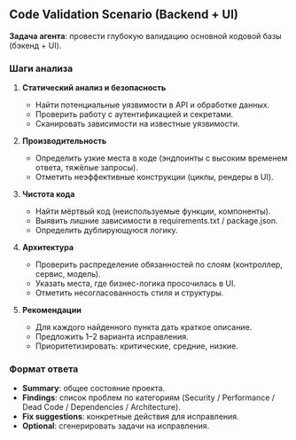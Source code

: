 ## Code Validation Scenario (Backend + UI)

**Задача агента**: провести глубокую валидацию основной кодовой базы (бэкенд + UI).

### Шаги анализа
1. **Статический анализ и безопасность**
   - Найти потенциальные уязвимости в API и обработке данных.
   - Проверить работу с аутентификацией и секретами.
   - Сканировать зависимости на известные уязвимости.

2. **Производительность**
   - Определить узкие места в коде (эндпоинты с высоким временем ответа, тяжёлые запросы).
   - Отметить неэффективные конструкции (циклы, рендеры в UI).

3. **Чистота кода**
   - Найти мёртвый код (неиспользуемые функции, компоненты).
   - Выявить лишние зависимости в requirements.txt / package.json.
   - Определить дублирующуюся логику.

4. **Архитектура**
   - Проверить распределение обязанностей по слоям (контроллер, сервис, модель).
   - Указать места, где бизнес-логика просочилась в UI.
   - Отметить несогласованность стиля и структуры.

5. **Рекомендации**
   - Для каждого найденного пункта дать краткое описание.
   - Предложить 1–2 варианта исправления.
   - Приоритетизировать: критические, средние, низкие.

### Формат ответа
- **Summary**: общее состояние проекта.
- **Findings**: список проблем по категориям (Security / Performance / Dead Code / Dependencies / Architecture).
- **Fix suggestions**: конкретные действия для исправления.
- **Optional**: сгенерировать задачи на исправления.

